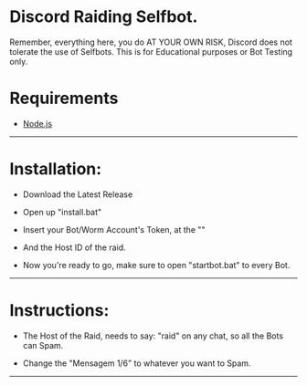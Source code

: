# Discord Raiding Selfbot.
Remember, everything here, you do AT YOUR OWN RISK, Discord does not tolerate the use of Selfbots.
This is for Educational purposes or Bot Testing only.

# Requirements 
- [Node.js](https://nodejs.org/en/)

<hr>

# Installation:

- Download the Latest Release

- Open up "install.bat"

- Insert your Bot/Worm Account's Token, at the ""
- And the Host ID of the raid.

- Now you're ready to go, make sure to open "startbot.bat" to every Bot.

<hr>

# Instructions:

- The Host of the Raid, needs to say: "raid" on any chat, so all the Bots can Spam.

- Change the "Mensagem 1/6" to whatever you want to Spam.

<hr>
